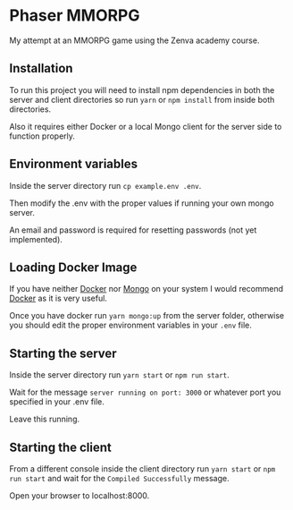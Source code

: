 # Phaser MMORPG
My attempt at an MMORPG game using the Zenva academy course.

## Installation

To run this project you will need to install npm dependencies in both the server and client directories so run `yarn` or `npm install` from inside both directories.

Also it requires either Docker or a local Mongo client for the server side to function properly.

## Environment variables

Inside the server directory run `cp example.env .env`.

Then modify the .env with the proper values if running your own mongo server.

An email and password is required for resetting passwords (not yet implemented).

## Loading Docker Image

If you have neither [Docker](https://docs.docker.com) nor [Mongo](https://www.mongodb.com/) on your system I would recommend [Docker](https://docs.docker.com/) as it is very useful.

Once you have docker run `yarn mongo:up` from the server folder, otherwise you should edit the proper environment variables in your `.env` file.

## Starting the server

Inside the server directory run `yarn start` or `npm run start`.

Wait for the message `server running on port: 3000` or whatever port you specified in your .env file.

Leave this running.

## Starting the client

From a different console inside the client directory run `yarn start` or `npm run start` and wait for the `Compiled Successfully` message.

Open your browser to localhost:8000.
